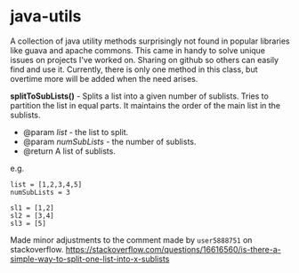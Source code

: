 # java-utils

A collection of java utility methods surprisingly not found in popular libraries like guava and apache 
commons. This came in handy to solve unique issues on projects I've worked on. Sharing on github so 
others can easily find and use it. Currently, there is only one method in this class, but overtime 
more will be added when the need arises.

**splitToSubLists()** - Splits a list into a given number of sublists. Tries to partition the list in 
equal parts. It maintains the order of the main list in the sublists.
   * @param *list* - the list to split.
   * @param *numSubLists* - the number of sublists.
   * @return A list of sublists.
   
e.g.
```
list = [1,2,3,4,5]
numSubLists = 3

sl1 = [1,2]
sl2 = [3,4]
sl3 = [5]
```

Made minor adjustments to the comment made by `user5888751` on stackoverflow.
https://stackoverflow.com/questions/16616560/is-there-a-simple-way-to-split-one-list-into-x-sublists